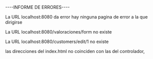 ----INFORME DE ERRORES----

La URL localhost:8080 da error hay ninguna pagina de error a la que dirigirse

La URL localhost:8080/valoraciones/form no existe

La URL localhost:8080/customers/edit/1 no existe

las direcciones del index.html no coinciden con las del controlador, 
